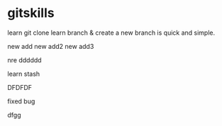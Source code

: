 # gitskills
learn git clone
learn branch &
create a new branch is quick and simple.

new add 
new add2
new add3


nre 
dddddd

learn stash

DFDFDF

fixed bug


dfgg
